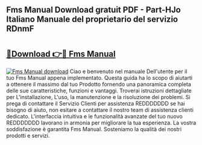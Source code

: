 ## Fms Manual Download gratuit PDF - Part-HJo Italiano Manuale del proprietario del servizio RDnmF

# <h2><a href="http://dfb926l.blite.top/?on=Fms+Manual">🔗Download 👉🔴 Fms Manual</a></h2>

[![Fms Manual download](https://i.imgur.com/lujVjoI.png)](http://dfb926l.blite.top/?on=Fms+Manual)
Ciao e benvenuto nel manuale Dell'utente per il tuo Fms Manual appena implementato. Questa guida ha lo scopo di aiutarti a ottenere il massimo dal tuo Prodotto fornendo una panoramica completa delle sue caratteristiche, funzioni e vantaggi. Troverai istruzioni dettagliate per L'installazione, L'uso, la manutenzione e la risoluzione dei problemi. Si prega di contattare il Servizio Clienti per assistenza REDDDDDDD se hai bisogno di aiuto, non esitare a contattare il nostro team di assistenza clienti dedicato. L'interfaccia intuitiva e le funzionalità avanzate del tuo nuovo REDDDDDDD lavorano in armonia per migliorare la tua esperienza. La vostra soddisfazione è garantita Fms Manual. Sosteniamo la qualità dei nostri prodotti e servizi.
